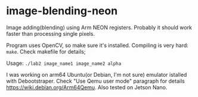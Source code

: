 # image-blending-neon

Image adding(blending) using Arm NEON registers. Probably it should work faster than processing single pixels.

Program uses OpenCV, so make sure it's installed. Compiling is very hard: ```make```. Check makefile for details;

Usage: ```./lab2 image_name1 image_name2 alpha```

I was working on arm64 Ubuntu(or Debian, I'm not sure) emulator istalled with Debootstraper. Check "Use Qemu user mode" paragraph for details https://wiki.debian.org/Arm64Qemu. Also tested on Jetson Nano.
